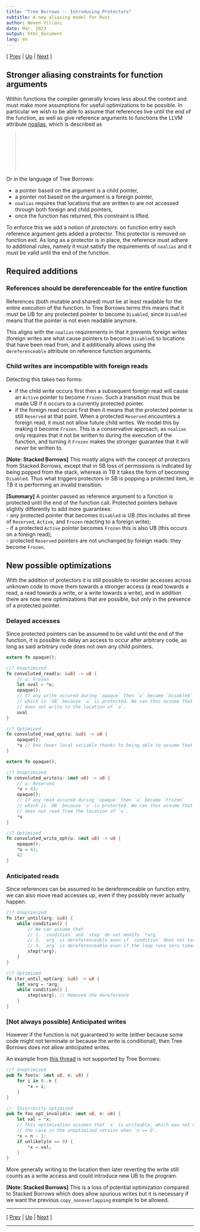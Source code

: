 ```yaml
---
title: "Tree Borrows -- Introducing Protectors"
subtitle: A new aliasing model for Rust
author: Neven Villani
date: Mar. 2023
output: html_document
lang: en
---
```


\[ [Prev](shared.html) | [Up](index.html) | [Next](interiormut.html) \]

## Stronger aliasing constraints for function arguments

Within functions the compiler generally knows less about the context and must
make more assumptions for useful optimizations to be possible. In particular
we wish to be able to assume that references live until the end of the function,
as well as give reference arguments to functions the LLVM attribute
[noalias](https://llvm.org/docs/LangRef.html#noalias), which is described as

> <span style="color:white"> noalias <br>
This indicates that memory locations accessed via pointer values based on the argument
are not also accessed, during the execution of the function, via pointer values not based on the argument.
This guarantee only holds for memory locations that are modified, by any means, during the execution of the function.
</span>

Or in the language of Tree Borrows:

- a pointer based on the argument is a child pointer,
- a pointer not based on the argument is a foreign pointer,
- `noalias` requires that locations that are written to are not accessed through both
foreign and child pointers,
- once the function has returned, this constraint is lifted.

To enforce this we add a notion of _protectors_: on function entry each reference
argument gets added a protector. This protector is removed on function exit.
As long as a protector is in place, the reference must adhere to additional rules,
namely it must satisfy the requirements of `noalias` and it must be valid until
the end of the function.

## Required additions

### References should be dereferenceable for the entire function

References (both mutable and shared) must be at least readable for the entire
execution of the function.
In Tree Borrows terms this means that it must be UB for any protected pointer
to become `Disabled`, since `Disabled` means that the pointer is not even
readable anymore.

This aligns with the `noalias` requirements in that it prevents foreign
writes (foreign writes are what cause pointers to become `Disabled`) to locations
that have been read from, and it additionally allows using the `dereferenceable`
attribute on reference function arguments.

### Child writes are incompatible with foreign reads

Detecting this takes two forms:

- if the child write occurs first then a subsequent foreign read will cause
  an `Active` pointer to become `Frozen`. Such a transition must thus be made
  UB if it occurs to a currently protected pointer.
- if the foreign read occurs first then it means that the protected pointer
  is still `Reserved` at that point. When a protected `Reserved` encounters
  a foreign read, it must not allow future child writes. We model this by
  making it become `Frozen`. This is a conservative approach, as `noalias`
  only requires that it not be written to during the execution of the function,
  and turning it `Frozen` makes the stronger guarantee that it will _never_
  be written to.

> <span class="sbnote">
**[Note: Stacked Borrows]** This mostly aligns with the concept of protectors from Stacked Borrows,
except that in SB loss of permissions is indicated by being popped from the stack,
whereas in TB it takes the form of becoming `Disabled`. Thus what triggers
protectors in SB is popping a protected item, in TB it is performing an invalid
transition.
</span>

> <span class="tldr">
**[Summary]**
A pointer passed as reference argument to a function is protected until the
end of the function call. Protected pointers behave slightly differently to
add more guarantees:
<br>- any protected pointer that becomes `Disabled` is UB (this includes all three
  of `Reserved`, `Active`, and `Frozen` reacting to a foreign write);
<br>- if a protected `Active` pointer becomes `Frozen` this is also UB (this occurs
  on a foreign read);
<br>- protected `Reserved` pointers are not unchanged by foreign reads: they become
  `Frozen`.
</span>

## New possible optimizations

With the addition of protectors it is still possible to reorder accesses across
unknown code to move them towards a stronger access (a read towards a read,
a read towards a write, or a write towards a write), and in addition there
are now new optimizations that are possible, but only in the presence of a
protected pointer.

### Delayed accesses

Since protected pointers can be assumed to be valid until the end of the function,
it is possible to delay an access to occur after arbitrary code, as long as
said arbitrary code does not own any child pointers.

```rs
extern fn opaque();

//? Unoptimized
fn convoluted_read(u: &u8) -> u8 {
    // u: Frozen
    let uval = *u;
    opaque();
    // If any write occured during `opaque` then `u` became `Disabled`
    // which is `UB` because `u` is protected. We can thus assume that `opaque`
    // does not write to the location of `u`.
    uval
}

//? Optimized
fn convoluted_read_opt(u: &u8) -> u8 {
    opaque();
    *u // One fewer local variable thanks to being able to assume that `*u` is unchanged
}
```

```rs
extern fn opaque();

//? Unoptimized
fn convoluted_write(u: &mut u8) -> u8 {
    // u: Reserved
    *u = 42;
    opaque();
    // If any read occured during `opaque` then `u` became `Frozen`
    // which is `UB` because `u` is protected. We can thus assume that `opaque`
    // does not read from the location of `u`.
    *u
}

//? Optimized
fn convoluted_write_opt(u: &mut u8) -> u8 {
    opaque();
    *u = 42;
    42
}
```


### Anticipated reads

Since references can be assumed to be dereferenceable on function entry,
we can also move read accesses up, even if they possibly never actually happen.

```rust
//? Unoptimized
fn iter_until(arg: &u8) {
    while condition() {
        // We can assume that
        // 1. `condition` and `step` do not modify `*arg`
        // 2. `arg` is dereferenceable even if `condition` does not terminate
        // 3. `arg` is dereferenceable even if the loop runs zero times
        step(*arg);
    }
}

//? Optimized
fn iter_until_opt(arg: &u8) -> u8 {
    let varg = *arg;
    while condition() {
        step(varg); // Removed the dereference
    }
}
```

### [Not always possible] Anticipated writes

However if the function is not guaranteed to write (either because some code might not terminate
or because the write is conditional), then Tree Borrows does not allow anticipated writes.

An example from [this thread](https://rust-lang.zulipchat.com/#narrow/stream/136281-t-opsem/topic/can.20.26mut.20just.20always.20be.20two-phase/near/307569740)
is not supported by Tree Borrows:

```rust
//? Unoptimized
pub fn foo(x: &mut u8, n: u8) {
    for i in 0..n {
        *x = i;
    }
}

//- Incorrectly optimized
pub fn foo_opt_invalid(x: &mut u8, n: u8) {
    let val = *x;
    // This optimization assumes that `x` is writeable, which was not necessarily
    // the case in the unoptimized version when `n == 0`.
    *x = n - 1;
    if unlikely(n == 0) {
        *x = val;
    }
}
```

More generally writing to the location then later reverting the write still counts as
a write access and could introduce new UB to the program.

> <span class="sbnote">
**[Note: Stacked Borrows]**
This is a loss of potential optimization compared to Stacked Borrows which does allow
spurious writes but it is necessary if we want the previous `copy_nonoverlapping` example
to be allowed.
</span>


---

\[ [Prev](shared.html) | [Up](index.html) | [Next](interiormut.html) \]

---
